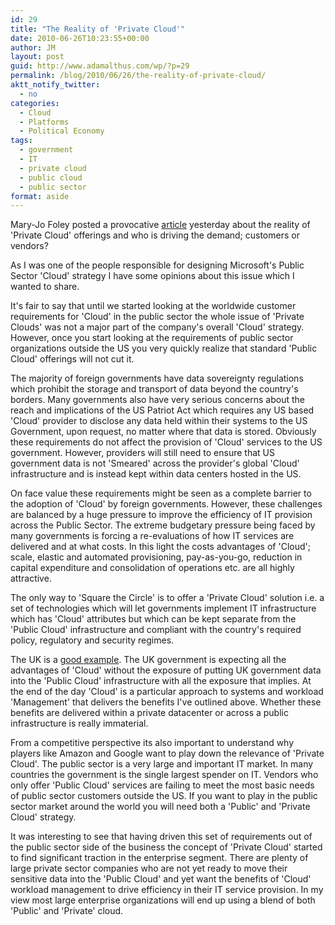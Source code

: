 ```yaml
---
id: 29
title: "The Reality of 'Private Cloud'"
date: 2010-06-26T10:23:55+00:00
author: JM
layout: post
guid: http://www.adamalthus.com/wp/?p=29
permalink: /blog/2010/06/26/the-reality-of-private-cloud/
aktt_notify_twitter:
  - no
categories:
  - Cloud
  - Platforms
  - Political Economy
tags:
  - government
  - IT
  - private cloud
  - public cloud
  - public sector
format: aside
---
```

Mary-Jo Foley posted a provocative <a title="Who is pushing the private cloud: Users or vendors?" href="http://bit.ly/acGNH5" target="_blank">article</a> yesterday about the reality of 'Private Cloud' offerings and who is driving the demand; customers or vendors?

As I was one of the people responsible for designing Microsoft's Public Sector 'Cloud' strategy I have some opinions about this issue which I wanted to share.<!--excerpt-->

It's fair to say that until we started looking at the worldwide customer requirements for 'Cloud' in the public sector the whole issue of 'Private Clouds' was not a major part of the company's overall 'Cloud' strategy. However, once you start looking at the requirements of public sector organizations outside the US you very quickly realize that standard 'Public Cloud' offerings will not cut it.

The majority of foreign governments have data sovereignty regulations which prohibit the storage and transport of data beyond the country's borders. Many governments also have very serious concerns about the reach and implications of the US Patriot Act which requires any US based 'Cloud' provider to disclose any data held within their systems to the US Government, upon request, no matter where that data is stored. Obviously these requirements do not affect the provision of 'Cloud' services to the US government. However, providers will still need to ensure that US government data is not 'Smeared' across the provider's global 'Cloud' infrastructure and is instead kept within data centers hosted in the US.

On face value these requirements might be seen as a complete barrier to the adoption of 'Cloud' by foreign governments. However, these challenges are balanced by a huge pressure to improve the efficiency of IT provision across the Public Sector. The extreme budgetary pressure being faced by many governments is forcing a re-evaluations of how IT services are delivered and at what costs. In this light the costs advantages of 'Cloud'; scale, elastic and automated provisioning, pay-as-you-go, reduction in capital expenditure and consolidation of operations etc. are all highly attractive.

The only way to 'Square the Circle' is to offer a 'Private Cloud' solution i.e. a set of technologies which will let governments implement IT infrastructure which has 'Cloud' attributes but which can be kept separate from the 'Public Cloud' infrastructure and compliant with the country's required policy, regulatory and security regimes.

The UK is a <a title="UK G-Cloud" href="http://bit.ly/caMDUU" target="_blank">good example</a>. The UK government is expecting all the advantages of 'Cloud' without the exposure of putting UK government data into the 'Public Cloud' infrastructure with all the exposure that implies. At the end of the day 'Cloud' is a particular approach to systems and workload 'Management' that delivers the benefits I've outlined above. Whether these benefits are delivered within a private datacenter or across a public infrastructure is really immaterial.

From a competitive perspective its also important to understand why players like Amazon and Google want to play down the relevance of 'Private Cloud'. The public sector is a very large and important IT market. In many countries the government is the single largest spender on IT. Vendors who only offer 'Public Cloud' services are failing to meet the most basic needs of public sector customers outside the US. If you want to play in the public sector market around the world you will need both a 'Public' and 'Private Cloud' strategy.

It was interesting to see that having driven this set of requirements out of the public sector side of the business the concept of 'Private Cloud' started to find significant traction in the enterprise segment. There are plenty of large private sector companies who are not yet ready to move their sensitive data into the 'Public Cloud' and yet want the benefits of 'Cloud' workload management to drive efficiency in their IT service provision. In my view most large enterprise organizations will end up using a blend of both 'Public' and 'Private' cloud.
